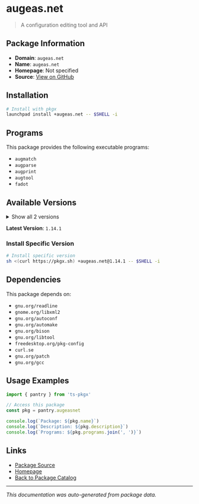# augeas.net

> A configuration editing tool and API

## Package Information

- **Domain**: `augeas.net`
- **Name**: `augeas.net`
- **Homepage**: Not specified
- **Source**: [View on GitHub](https://github.com/pkgxdev/pantry/tree/main/projects/augeas.net/package.yml)

## Installation

```bash
# Install with pkgx
launchpad install +augeas.net -- $SHELL -i
```

## Programs

This package provides the following executable programs:

- `augmatch`
- `augparse`
- `augprint`
- `augtool`
- `fadot`

## Available Versions

<details>
<summary>Show all 2 versions</summary>

- `1.14.1`, `1.14.0`

</details>

**Latest Version**: `1.14.1`

### Install Specific Version

```bash
# Install specific version
sh <(curl https://pkgx.sh) +augeas.net@1.14.1 -- $SHELL -i
```

## Dependencies

This package depends on:

- `gnu.org/readline`
- `gnome.org/libxml2`
- `gnu.org/autoconf`
- `gnu.org/automake`
- `gnu.org/bison`
- `gnu.org/libtool`
- `freedesktop.org/pkg-config`
- `curl.se`
- `gnu.org/patch`
- `gnu.org/gcc`

## Usage Examples

```typescript
import { pantry } from 'ts-pkgx'

// Access this package
const pkg = pantry.augeasnet

console.log(`Package: ${pkg.name}`)
console.log(`Description: ${pkg.description}`)
console.log(`Programs: ${pkg.programs.join(', ')}`)
```

## Links

- [Package Source](https://github.com/pkgxdev/pantry/tree/main/projects/augeas.net/package.yml)
- [Homepage](#)
- [Back to Package Catalog](../package-catalog.md)

---

*This documentation was auto-generated from package data.*
